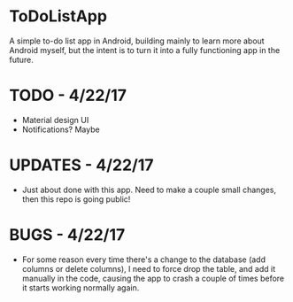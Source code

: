 # ToDoListApp
A simple to-do list app in Android, building mainly to learn more about Android myself, but the intent is to turn it into a fully functioning app in the future.

# TODO - 4/22/17
+ Material design UI
+ Notifications? Maybe

# UPDATES - 4/22/17
+ Just about done with this app. Need to make a couple small changes, then this repo is going public! 

# BUGS - 4/22/17
+ For some reason every time there's a change to the database (add columns or delete columns), I need to force drop the table, and add it manually in the code, causing the app to crash a couple of times before it starts working normally again.
